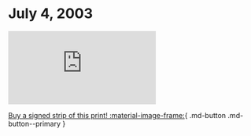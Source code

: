 # July 4, 2003

![](https://www.achewood.com/comic.php?date=07042003)

[Buy a signed strip of this print! :material-image-frame:](https://achewood-holiday-pop-up.myshopify.com/products/strip#07042003){ .md-button .md-button--primary }

